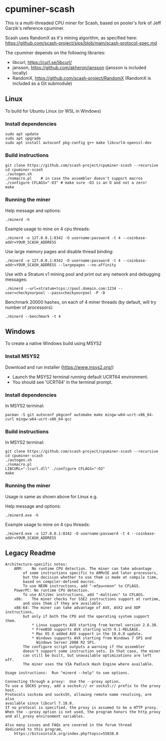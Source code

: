 # cpuminer-scash

This is a multi-threaded CPU miner for Scash, based on pooler's
fork of Jeff Garzik's reference cpuminer.

Scash uses RandomX as it's mining algorithm, as specified here: https://github.com/scash-project/sips/blob/main/scash-protocol-spec.md

The cpuminer depends on the following libraries:
- libcurl, https://curl.se/libcurl/
- jansson, https://github.com/akheron/jansson (jansson is included locally)
- RandomX, https://github.com/scash-project/RandomX (RandomX is included as a Git submodule)

## Linux

To build for Ubuntu Linux (or WSL in Windows)

### Install dependencies
```
sudo apt update
sudo apt upgrade
sudo apt install autoconf pkg-config g++ make libcurl4-openssl-dev
```

### Build instructions
```
git clone https://github.com/scash-project/cpuminer-scash --recursive
cd cpuminer-scash
./autogen.sh
./nomacro.pl	# in case the assembler doesn't support macros
./configure CFLAGS="-O3" # make sure -O3 is an O and not a zero!
make
```

### Running the miner

Help message and options:
```
./minerd -h
```

Example usage to mine on 4 cpu threads:
```
./minerd -o 127.0.0.1:8342 -O username:password -t 4 --coinbase-addr=YOUR_SCASH_ADDRESS
```

Use large memory pages and disable thread binding:
```
./minerd -o 127.0.0.1:8342 -O username:password -t 4 --coinbase-addr=YOUR_SCASH_ADDRESS --largepages --no-affinity
```

Use with a Stratum v1 mining pool and print out any network and debugging messages:
```
./minerd --url=stratum+tcps://pool.domain.com:1234 --user=checkyourpool --pass=checkyourpool -P -D
```

Benchmark 20000 hashes, on each of 4 miner threads (by default, will try number of processors):
```
./minerd --benchmark -t 4
```

## Windows

To create a native Windows build using MSYS2

### Install MSYS2

Download and run installer (https://www.msys2.org/)
* Launch the MSYS2 terminal running default UCRT64 environment.
* You should see 'UCRT64' in the terminal prompt.

### Install dependencies

In MSYS2 terminal:
```
pacman -S git autoconf pkgconf automake make mingw-w64-ucrt-x86_64-curl mingw-w64-ucrt-x86_64-gcc
```

### Build instructions

In MSYS2 terminal:
```
git clone https://github.com/scash-project/cpuminer-scash --recursive
cd cpuminer-scash
./autogen.sh
./nomacro.pl
LIBCURL="-lcurl.dll" ./configure CFLAGS="-O3"
make
```

### Running the miner

Usage is same as shown above for Linux e.g.

Help message and options:
```
./minerd.exe -h
```

Example usage to mine on 4 cpu threads:
```
./minerd.exe -o 127.0.0.1:8342 -O username:password -t 4 --coinbase-addr=YOUR_SCASH_ADDRESS
```

## Legacy Readme

```
Architecture-specific notes:
	ARM:	No runtime CPU detection. The miner can take advantage
		of some instructions specific to ARMv5E and later processors,
		but the decision whether to use them is made at compile time,
		based on compiler-defined macros.
		To use NEON instructions, add "-mfpu=neon" to CFLAGS.
	PowerPC: No runtime CPU detection.
		To use AltiVec instructions, add "-maltivec" to CFLAGS.
	x86:	The miner checks for SSE2 instructions support at runtime,
		and uses them if they are available.
	x86-64:	The miner can take advantage of AVX, AVX2 and XOP instructions,
		but only if both the CPU and the operating system support them.
		    * Linux supports AVX starting from kernel version 2.6.30.
		    * FreeBSD supports AVX starting with 9.1-RELEASE.
		    * Mac OS X added AVX support in the 10.6.8 update.
		    * Windows supports AVX starting from Windows 7 SP1 and
		      Windows Server 2008 R2 SP1.
		The configure script outputs a warning if the assembler
		doesn't support some instruction sets. In that case, the miner
		can still be built, but unavailable optimizations are left off.
		The miner uses the VIA Padlock Hash Engine where available.

Usage instructions:  Run "minerd --help" to see options.

Connecting through a proxy:  Use the --proxy option.
To use a SOCKS proxy, add a socks4:// or socks5:// prefix to the proxy host.
Protocols socks4a and socks5h, allowing remote name resolving, are also
available since libcurl 7.18.0.
If no protocol is specified, the proxy is assumed to be a HTTP proxy.
When the --proxy option is not used, the program honors the http_proxy
and all_proxy environment variables.

Also many issues and FAQs are covered in the forum thread
dedicated to this program,
	https://bitcointalk.org/index.php?topic=55038.0
```
